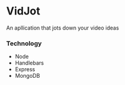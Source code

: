 # VidJot
An apllication that jots down your video ideas

### Technology
+ Node
+ Handlebars
+ Express
+ MongoDB